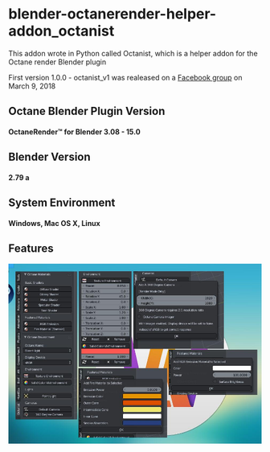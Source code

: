 # blender-octanerender-helper-addon_octanist
This addon wrote in Python called Octanist, which is a helper addon for the Octane render Blender plugin

First version 1.0.0 - octanist_v1 was realeased on a [Facebook group](https://www.facebook.com/groups/500738480259364) on March 9, 2018

## Octane Blender Plugin Version
#### OctaneRender™ for Blender 3.08 - 15.0

## Blender Version
#### 2.79 a

## System Environment
#### Windows, Mac OS X, Linux

## Features
![alt Features](./screenshot.jpg)
